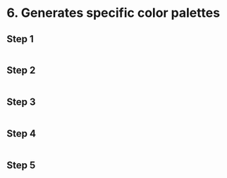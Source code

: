 # 6.  Generates specific color palettes

## Step 1

```js

```

## Step 2

```js

```

## Step 3

```js

```

## Step 4

```js

```

## Step 5

```js

```
